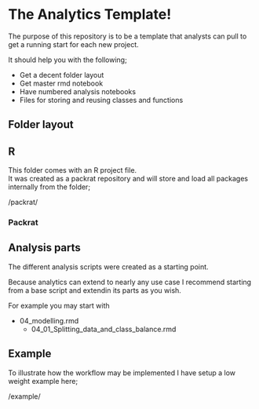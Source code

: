 # The Analytics Template!

The purpose of this repository is to be a template that analysts can pull to get a running start for each new project.

It should help you with the following;

- Get a decent folder layout  
- Get master rmd notebook  
- Have numbered analysis notebooks  
- Files for storing and reusing classes and functions

## Folder layout

## R

This folder comes with an R project file.  
It was created as a packrat repository and will store and load all packages internally from the folder;

/packrat/


### Packrat

## Analysis parts

The different analysis scripts were created as a starting point.

Because analytics can extend to nearly any use case I recommend starting from a base script and extendin its parts as you wish.

For example you may start with
- 04_modelling.rmd  
  - 04_01_Splitting_data_and_class_balance.rmd  
  
## Example

To illustrate how the workflow may be implemented I have setup a low weight example here;

/example/  

